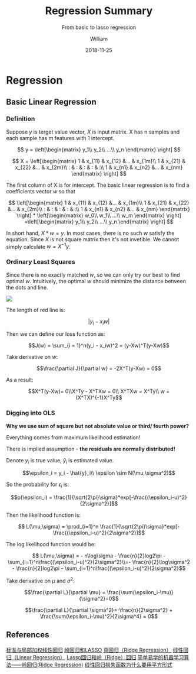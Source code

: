 ﻿---
layout:     post
title:      Regression Summary
subtitle:   From basic to lasso regression
date:       2018-11-25
author:     William
header-img: img/post-bg-ios9-web.jpg
catalog: true
tags:
    - regression
    - math
---
<script type="text/x-mathjax-config">
  MathJax.Hub.Config({
    tex2jax: { 
      inlineMath: [['$','$'], ['\\(','\\)']],
      processEscapes: true
    }
  });
  </script>
<script type="text/javascript" async
  src="https://cdnjs.cloudflare.com/ajax/libs/mathjax/2.7.5/MathJax.js?config=TeX-MML-AM_CHTML">
</script>
# Regression
## Basic Linear Regression
### Definition
Suppose $y$ is terget value vector, $X$ is input matrix. X has n samples and each sample has m features with 1 intercept.

$$
y = \left[\begin{matrix}
y_1\\
y_2\\
...\\
y_n
\end{matrix} 
\right]
$$


$$
X = \left[\begin{matrix}
1 & x_{11} & x_{12} &... & x_{1m}\\
1 & x_{21} & x_{22} &... & x_{2m}\\
: & : & : & : & :\\
1 & x_{n1} & x_{n2} &... & x_{nm}
\end{matrix} 
\right]
$$

The first column of X is for intercept. The basic linear regression is to find a coefficients vector $w$ so that 

$$
\left[\begin{matrix}
1 & x_{11} & x_{12} &... & x_{1m}\\
1 & x_{21} & x_{22} &... & x_{2m}\\
: & : & : & : & :\\
1 & x_{n1} & x_{n2} &... & x_{nm}
\end{matrix} 
\right] * 
\left[\begin{matrix}
w_0\\
w_1\\
...\\
w_m
\end{matrix} 
\right]
=\left[\begin{matrix}
y_1\\
y_2\\
...\\
y_n
\end{matrix} 
\right]
$$

In short hand, $X*w = y$. In most cases, there is no such $w$ satisfy the equation. Since $X$ is not square matrix then it's not invetible. We cannot simply calculate $w = X^{-1}y$.

### Ordinary Least Squares
Since there is no exactly matched $w$, so we can only try our best to find optimal $w$. Intuitively,  the optimal $w$ should minimize the distance between the dots and line.

![](http://www.sthda.com/english/sthda-upload/images/machine-learning-essentials/linear-regression.png)

The length of red line is:

$$ |y_i - x_iw|$$

Then we can define our loss function as:

$$J(w) = \sum_{i = 1}^n(y_i - x_iw)^2 = (y-Xw)^T(y-Xw)$$

Take derivative on $w$:

$$\frac{\partial J}{\partial w} = -2X^T(y-Xw) = 0$$

As a result:

$$X^T(y-Xw)= 0\\X^Ty - X^TXw = 0\\
X^TXw = X^Ty\\ w = (X^TX)^{-1}X^Ty$$

### Digging into OLS
**Why we use sum of square but not absolute value or third/ fourth power?** 

Everything comes from maximum likelihood estimation!

There is implied assumption - **the residuals are normally distributed!**

Denote $y_i$ is true value, $\hat{y}_i$ is estimated value.

$$\epsilon_i = y_i - \hat{y}_i\\ \epsilon \sim N(\mu,\sigma^2)$$

So the probability for $\epsilon_i$ is:

$$p(\epsilon_i) = \frac{1}{\sqrt{2\pi}\sigma}*exp[-\frac{(\epsilon_i-u)^2}{2\sigma^2}]$$

Then the likelihood function is:

$$ L(\mu,\sigma) = \prod_{i=1}^n \frac{1}{\sqrt{2\pi}\sigma}*exp[-\frac{(\epsilon_i-u)^2}{2\sigma^2}]$$

The log likelihood function would be:

$$ L(\mu,\sigma) = - n\log\sigma - \frac{n}{2}log2\pi - \sum_{i=1}^n\frac{(\epsilon_i-u)^2}{2\sigma^2}\\=- \frac{n}{2}\log\sigma^2 - \frac{n}{2}log2\pi - \sum_{i=1}^n\frac{(\epsilon_i-u)^2}{2\sigma^2}$$

Take derivative on $\mu$ and $\sigma^2$:

$$\frac{\partial L}{\partial \mu} = \frac{\sum(\epsilon_i-\mu)}{\sigma^2}=0$$

$$\frac{\partial L}{\partial \sigma^2}=-\frac{n}{2\sigma^2} + \frac{\sum(\epsilon_i-\mu)^2}{2\sigma^4} = 0$$



## References
[标准与局部加权线性回归](https://zhuanlan.zhihu.com/p/30422174)
[岭回归和LASSO](https://zhuanlan.zhihu.com/p/30535220)
[脊回归（Ridge Regression）](https://blog.csdn.net/daunxx/article/details/51578787)
[线性回归（Linear Regression）](https://blog.csdn.net/daunxx/article/details/51556677)
[Lasso回归和岭（Ridge）回归](https://blog.csdn.net/qq_30981697/article/details/71438636)
[简单易学的机器学习算法——岭回归(Ridge Regression)](https://blog.csdn.net/google19890102/article/details/27228279)
[线性回归损失函数为什么要用平方形式](https://blog.csdn.net/saltriver/article/details/57544704)




